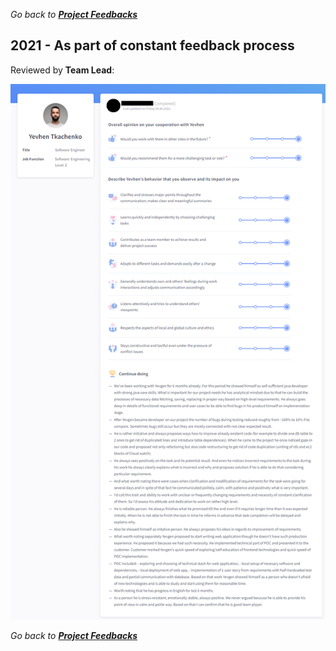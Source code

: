 *Go back to [**Project Feedbacks**](../../../README.md#project-feedbacks)*

## 2021 - As part of constant feedback process

Reviewed by **Team Lead**:

![picture](../../pictures/feedbacks/2021-Jun-Simple-Project-Feedback-from-TeamLead.PNG)

*Go back to [**Project Feedbacks**](../../../README.md#project-feedbacks)*